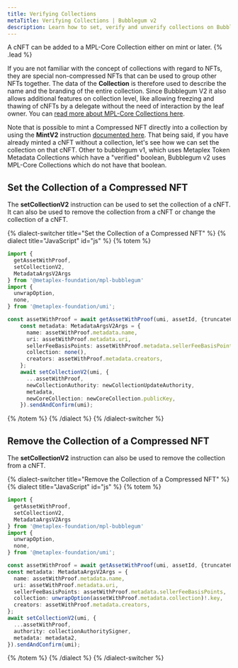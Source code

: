 ```yaml
---
title: Verifying Collections
metaTitle: Verifying Collections | Bubblegum v2
description: Learn how to set, verify and unverify collections on Bubblegum
---
```


A cNFT can be added to a MPL-Core Collection either on mint or later. {% .lead %}

If you are not familiar with the concept of collections with regard to NFTs, they are special non-compressed NFTs that can be used to group other NFTs together. The data of the **Collection** is therefore used to describe the name and the branding of the entire collection. Since Bubblegum V2 it also allows additional features on collection level, like allowing freezing and thawing of cNFTs by a delegate without the need of interaction by the leaf owner. You can [read more about MPL-Core Collections here](/core/collections).

Note that is possible to mint a Compressed NFT directly into a collection by using the **MintV2** instruction [documented here](/bubblegum-v2/mint-cnfts#minting-to-a-collection). That being said, if you have already minted a cNFT without a collection, let's see how we can set the collection on that cNFT. Other to bubblegum v1, which uses Metaplex Token Metadata Collections which have a "verified" boolean, Bubblegum v2 uses MPL-Core Collections which do not have that boolean.

## Set the Collection of a Compressed NFT
The **setCollectionV2** instruction can be used to set the collection of a cNFT. It can also be used to remove the collection from a cNFT or change the collection of a cNFT.

{% dialect-switcher title="Set the Collection of a Compressed NFT" %}
{% dialect title="JavaScript" id="js" %}
{% totem %}

```ts
import {
  getAssetWithProof,
  setCollectionV2,
  MetadataArgsV2Args
} from '@metaplex-foundation/mpl-bubblegum'
import {
  unwrapOption,
  none,
} from '@metaplex-foundation/umi';

const assetWithProof = await getAssetWithProof(umi, assetId, {truncateCanopy: true});
    const metadata: MetadataArgsV2Args = {
      name: assetWithProof.metadata.name,
      uri: assetWithProof.metadata.uri,
      sellerFeeBasisPoints: assetWithProof.metadata.sellerFeeBasisPoints,
      collection: none(),
      creators: assetWithProof.metadata.creators,
    };
    await setCollectionV2(umi, {
      ...assetWithProof,
      newCollectionAuthority: newCollectionUpdateAuthority,
      metadata,
      newCoreCollection: newCoreCollection.publicKey,
    }).sendAndConfirm(umi);
```

{% /totem %}
{% /dialect %}
{% /dialect-switcher %}

## Remove the Collection of a Compressed NFT
The **setCollectionV2** instruction can also be used to remove the collection from a cNFT.

{% dialect-switcher title="Remove the Collection of a Compressed NFT" %}
{% dialect title="JavaScript" id="js" %}
{% totem %}

```ts
import {
  getAssetWithProof,
  setCollectionV2,
  MetadataArgsV2Args
} from '@metaplex-foundation/mpl-bubblegum'
import {
  unwrapOption,
  none,
} from '@metaplex-foundation/umi';

const assetWithProof = await getAssetWithProof(umi, assetId, {truncateCanopy: true});
const metadata: MetadataArgsV2Args = {
  name: assetWithProof.metadata.name,
  uri: assetWithProof.metadata.uri,
  sellerFeeBasisPoints: assetWithProof.metadata.sellerFeeBasisPoints,
  collection: unwrapOption(assetWithProof.metadata.collection)!.key,
  creators: assetWithProof.metadata.creators,
};
await setCollectionV2(umi, {
  ...assetWithProof,
  authority: collectionAuthoritySigner,
  metadata: metadata2,
}).sendAndConfirm(umi);
```

{% /totem %}
{% /dialect %}
{% /dialect-switcher %}